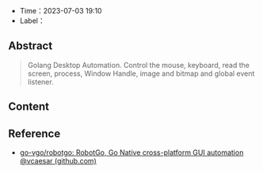 - Time：2023-07-03 19:10
- Label：

## Abstract

> Golang Desktop Automation. Control the mouse, keyboard, read the screen, process, Window Handle, image and bitmap and global event listener.

## Content

## Reference

- [go-vgo/robotgo: RobotGo, Go Native cross-platform GUI automation @vcaesar (github.com)](https://github.com/go-vgo/robotgo)
